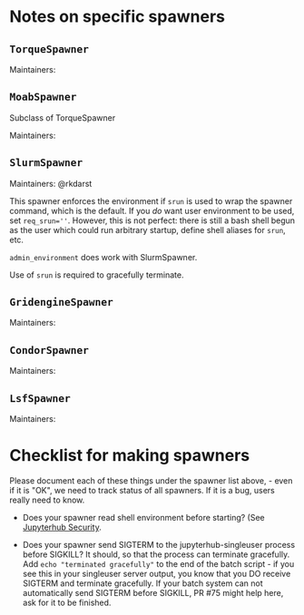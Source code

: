 # Notes on specific spawners

## `TorqueSpawner`

Maintainers:


## `MoabSpawner`

Subclass of TorqueSpawner

Maintainers:


## `SlurmSpawner`

Maintainers: @rkdarst

This spawner enforces the environment if `srun` is used to wrap the
spawner command, which is the default.  If you *do* want user
environment to be used, set `req_srun=''`.  However, this is not
perfect: there is still a bash shell begun as the user which could run
arbitrary startup, define shell aliases for `srun`, etc.

`admin_environment` does work with SlurmSpawner.

Use of `srun` is required to gracefully terminate.


## `GridengineSpawner`

Maintainers:


## `CondorSpawner`

Maintainers:


## `LsfSpawner`

Maintainers:


# Checklist for making spawners

Please document each of these things under the spawner list above, -
even if it is "OK", we need to track status of all spawners.  If it is
a bug, users really need to know.

- Does your spawner read shell environment before starting?  (See
  [Jupyterhub
  Security](https://jupyterhub.readthedocs.io/en/stable/reference/websecurity.html).

- Does your spawner send SIGTERM to the jupyterhub-singleuser process
  before SIGKILL?  It should, so that the process can terminate
  gracefully.  Add `echo "terminated gracefully"` to the end of the
  batch script - if you see this in your singleuser server output, you
  know that you DO receive SIGTERM and terminate gracefully.  If your
  batch system can not automatically send SIGTERM before SIGKILL, PR
  #75 might help here, ask for it to be finished.

